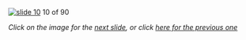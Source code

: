 [![slide 10](https://dl.dropboxusercontent.com/u/2977490/presentations/cookbook/10.jpg)](11.md)
10 of 90

_Click on the image for the [next slide](11.md), or click [here for the previous one](09.md)_